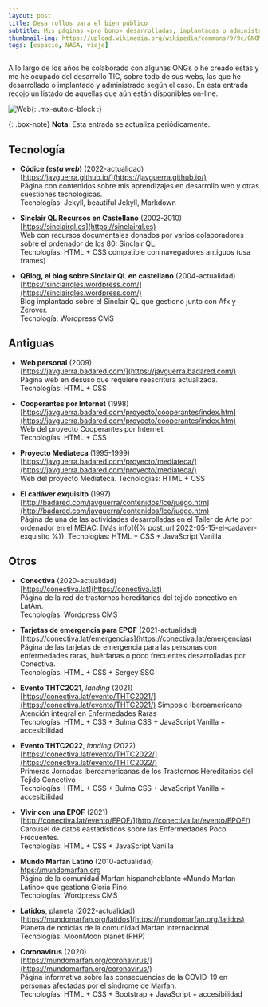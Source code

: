```yaml
---
layout: post
title: Desarrollos para el bien público
subtitle: Mis páginas «pro bono» desarrolladas, implantadas o administradas
thumbnail-img: https://upload.wikimedia.org/wikipedia/commons/9/9c/GNOME_Web_logo.png
tags: [espacio, NASA, viaje]
---
```


A lo largo de los años he colaborado con algunas ONGs o he creado estas y me he ocupado del desarrollo TIC, sobre todo de sus webs, las que he desarrollado o implantado y administrado según el caso. En esta entrada recojo un listado de aquellas que aún están disponibles on-line.

![Web](https://upload.wikimedia.org/wikipedia/commons/9/9c/GNOME_Web_logo.png){: .mx-auto.d-block :}

{: .box-note}
**Nota**: Esta entrada se actualiza periódicamente.

## Tecnología

* __Códice (_esta web_)__ (2022-actualidad)   
[https://javguerra.github.io/](https://javguerra.github.io/)  
Página con contenidos sobre mis aprendizajes en desarrollo web y otras cuestiones tecnológicas.  
Tecnologías: Jekyll, beautiful Jekyll, Markdown
 
* __Sinclair QL Recursos en Castellano__ (2002-2010)  
[https://sinclairql.es](https://sinclairql.es)  
Web con recursos documentales donados por varios colaboradores sobre el ordenador de los 80: Sinclair QL.  
Tecnologías: HTML + CSS compatible con navegadores antiguos (usa frames)

* __QBlog, el blog sobre Sinclair QL en castellano__ (2004-actualidad)  
[https://sinclairqles.wordpress.com/](https://sinclairqles.wordpress.com/)  
Blog implantado sobre el Sinclair QL que gestiono junto con Afx y Zerover.  
Tecnología: Wordpress CMS

## Antiguas

* __Web personal__ (2009)  
[https://javguerra.badared.com/](https://javguerra.badared.com/)  
Página web en desuso que requiere reescritura actualizada.  
Tecnologías: HTML + CSS

* __Cooperantes por Internet__ (1998)  
[https://javguerra.badared.com/proyecto/cooperantes/index.htm](https://javguerra.badared.com/proyecto/cooperantes/index.htm)  
Web del proyecto Cooperantes por Internet.  
Tecnologías: HTML + CSS

* __Proyecto Mediateca__ (1995-1999)  
[https://javguerra.badared.com/proyecto/mediateca/](https://javguerra.badared.com/proyecto/mediateca/)  
Web del proyecto Mediateca.
Tecnologías: HTML + CSS

* __El cadáver exquisito__ (1997)  
[http://badared.com/javguerra/contenidos/lce/juego.htm](http://badared.com/javguerra/contenidos/lce/juego.htm)  
Página de una de las actividades desarrolladas en el Taller de Arte por ordenador en el MEIAC. [Más info]({% post_url 2022-05-15-el-cadaver-exquisito %}).
Tecnologías: HTML + CSS + JavaScript Vanilla

## Otros

* __Conectiva__ (2020-actualidad)  
[https://conectiva.lat](https://conectiva.lat)  
Página de la red de trastornos hereditarios del tejido conectivo en LatAm.  
Tecnologías: Wordpress CMS

* __Tarjetas de emergencia para EPOF__ (2021-actualidad)  
[https://conectiva.lat/emergencias](https://conectiva.lat/emergencias)  
Página de las tarjetas de emergencia para las personas con enfermedades raras, huérfanas o poco frecuentes desarrolladas por Conectiva.  
Tecnologías: HTML + CSS + Sergey SSG

* __Evento THTC2021__, _landing_ (2021)  
[https://conectiva.lat/evento/THTC2021/](https://conectiva.lat/evento/THTC2021/) 
 Simposio Iberoamericano Atención integral en Enfermedades Raras  
Tecnologías: HTML + CSS + Bulma CSS + JavaScript Vanilla + accesibilidad

* __Evento THTC2022__, _landing_ (2022)  
[https://conectiva.lat/evento/THTC2022/](https://conectiva.lat/evento/THTC2022/)  
Primeras Jornadas Iberoamericanas de los Trastornos Hereditarios del Tejido Conectivo  
Tecnologías: HTML + CSS + Bulma CSS + JavaScript Vanilla + accesibilidad

* __Vivir con una EPOF__ (2021)  
[http://conectiva.lat/evento/EPOF/](http://conectiva.lat/evento/EPOF/)  
Carousel de datos eastadísticos sobre las Enfermedades Poco Frecuentes.  
Tecnologías: HTML + CSS + JavaScript Vanilla

* __Mundo Marfan Latino__ (2010-actualidad)  
[htps://mundomarfan.org](https://mundomarfan.org)  
Página de la comunidad Marfan hispanohablante «Mundo Marfan Latino» que gestiona Gloria Pino.  
Tecnologías: Wordpress CMS

* __Latidos__, planeta (2022-actualidad)  
[https://mundomarfan.org/latidos](https://mundomarfan.org/latidos)  
Planeta de noticias de la comunidad Marfan internacional.  
Tecnologías: MoonMoon planet (PHP)

* __Coronavirus__ (2020)  
[https://mundomarfan.org/coronavirus/](https://mundomarfan.org/coronavirus/)  
Página informativa sobre las consecuencias de la COVID-19 en personas afectadas por el síndrome de Marfan.  
Tecnologías: HTML + CSS + Bootstrap + JavaScript + accesibilidad
